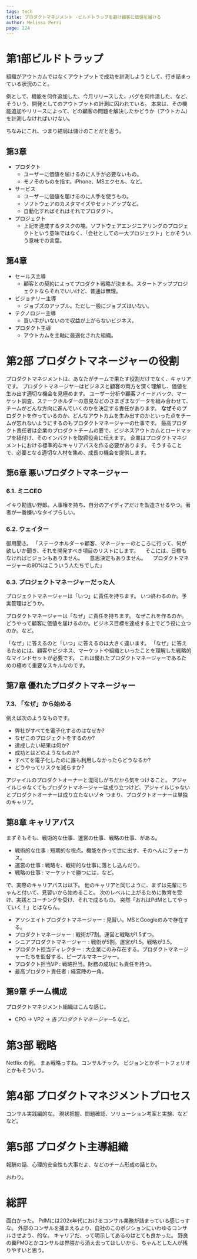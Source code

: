```yaml
---
tags: tech
title: プロダクトマネジメント -ビルドトラップを避け顧客に価値を届ける
author: Melissa Perri
page: 224
---
```


# 第1部ビルドトラップ

組織がアウトカムではなくアウトプットで成功を計測しようとして、行き詰まっている状況のこと。

例として、機能を何件追加した、今月リリースした、バグを何件潰した、など、そういう、開発としてのアウトプットの計測に囚われている。
本来は、その機能追加やリリースによって、どの顧客の問題を解決したかどうか（アウトカム）を計測しなければいけない。

ちなみにこれ、つまり結局は儲けのことだと思う。

## 第3章

- プロダクト
  - ユーザーに価値を届けるのに人手が必要ないもの。
  - モノそのものを指す。iPhone、MSエクセル、など。
- サービス
  - ユーザーに価値を届けるのに人手を使うもの。
  - ソフトウェアのカスタマイズやセットアップなど。
  - 自動化すればそれはそれでプロダクト。
- プロジェクト
  - 上記を達成するタスクの塊。ソフトウェアエンジニアリングのプロジェクトという意味ではなく、「会社としての一大プロジェクト」とかそういう意味での言葉。

## 第4章

- セールス主導
  - 顧客との契約によってプロダクト戦略が決まる。スタートアッププロジェクトならそれでいいけど、普通は無理。
- ビジョナリー主導
  - ジョブズのアップル。ただし一般にジョブズはいない。
- テクノロジー主導
  - 買い手がいないので収益が上がらないビジネス。
- プロダクト主導
  - アウトカムを主軸に最適化された組織。

# 第2部 プロダクトマネージャーの役割

プロダクトマネジメントは、あなたがチームで果たす役割だけでなく、キャリアです。
プロダクトマネージヤーはビジネスと顧客の両方を深く理解し、価値を生み出す適切な機会を見極めます。
ユーザー分析や顧客フイードバック、マーケット調査、ステークホルダーの意見などのさまざまなデータを組み合わせて、チームがどんな方向に進んでいくのかを決定する責任があります。
**なぜ**そのプロダクトを作っているのか、どんなアウトカムを生み出すのかといった点をチームが忘れないようにするのもプロダクトマネージャーの仕事です。
最高プロダクト責任者は企業のプロダクトチームの要で、ビジネスアウトカムとロードマップを紐付け、そのインパクトを取締役会に伝えます。
企業はプロダクトマネジメントにおける標準的なキャリアパスを作る必要があります。
そうすることで、必要となる適切な人材を集め、成長の機会を提供します。

## 第6章 悪いプロダクトマネージャー

### 6.1. ミニCEO

イキり勘違い野郎。人事権を持ち、自分のアイディアだけを製造させるやつ。著者が一番嫌いなタイプらしい。

### 6.2. ウェイター

御用聞き。
「ステークホルダーゃ顧客、マネージャーのところに行って、何が欲しいか聞き、それを開発すべき項目のリストにします。
　そこには、日標もなければビジョンもありません。
　意思決定もありません。
　プロダクトマネージャーの90%はこういう人たちでした」

### 6.3. プロジェクトマネージャーだった人

プロジェクトマネージャーは「いつ」に責任を持ちます。
いつ終わるのか。予実管理はどうか。

プロダクトマネージャーは「なぜ」に責任を持ちます。
なぜこれを作るのか。どうやって顧客に価値を届けるのか。ビジネス目標を達成する上でどう役に立つのか。など。

「なぜ」に答えるのと「いつ」に答えるのは大きく違います。
「なぜ」に答えるためには、顧客やビジネス、マーケットや組織といったことを理解した戦略的なマインドセットが必要です。
これは優れたプロダクトマネージャーであるための極めて重要なスキルなのです。

## 第7章 優れたプロダクトマネージャー

### 7.3. 「なぜ」から始める

例えば次のようなものです。
- 弊社がすべてを電子化するのはなぜか?
- なぜこのプロジェクトをするのか?
- 達成したい結果は何か?
- 成功とはどのようなものか?
- すべてを電子化したのに誰も利用しなかったらどうなるか?
- どうやってリスクを減らすか?

アジャイルのプロダクトオーナーと混同しがちだから気をつけること。
アジャイルじゃなくてもプロダクトマネージャーは成り立つけど、アジャイルじゃないとプロダクトオーナーは成り立たないゾ☆
つまり、プロダクトオーナーは単独のキャリア。

## 第8章 キャリアパス

まずそもそも、戦術的な仕事、運営の仕事、戦略の仕事、がある。
- 戦術的な仕事 : 短期的な視点。機能を作って世に出す、そのへんにフォーカス。
- 運営の仕事 : 戦略を、戦術的な仕事に落とし込んだり。
- 戦略の仕事 : マーケットで勝つには、など。

で、実際のキャリアパスは以下。
他のキャリアと同じように、まずは先輩にちゃんと付いて、見習いから始めること。
次のレベルに上がるために教育を受け、実践とコーチングを受け、それで成るもの。
突然「おれはPdMとしてやっていく！」とはならん。

- アソシエイトプロダクトマネージャー : 見習い。MSとGoogleのみで存在する。
- プロダクトマネージャー : 戦術が7割。運営と戦略が1.5ずつ。
- シニアプロダクトマネージャー : 戦術が5割。運営が1.5。戦略が3.5。
- プロダクト担当ディレクター : 大企業にのみ存在する。プロダクトマネージャーたちを監督する、ピープルマネージャー。
- プロダクト担当VP : 戦略担当。財務の成功にも責任を持つ。
- 最高プロダクト責任者 : 経営陣の一角。

## 第9章 チーム構成

プロダクトマネジメント組織はこんな感じ。

- CPO → VP*2 → 各プロダクトマネージャー*5 など。

# 第3部 戦略

Netflix の例。
まぁ戦略っすね。コンサルチック。
ビジョンとかポートフォリオとかもそういう。

# 第4部 プロダクトマネジメントプロセス

コンサル実践編的な。
現状把握、問題確認、ソリューション考案と実験、などなど。

# 第5部 プロダクト主導組織

報酬の話、心理的安全性も大事だよ、などのチーム形成の話とか。

おわり。

# 総評

面白かった。
PdMには202x年代におけるコンサル業務が詰まっている感じっすな。
外部のコンサルを捕まえるより、自社のこのポジションにいわゆるコンサルさせよう、的な。
キャリアだ、って明示してあるのはとても良かった。
野良の糞PMOとかコンサルは界隈から消え去ってほしいから、ちゃんとした人が残りやすいと思う。